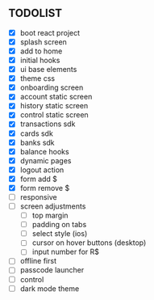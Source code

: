 ## TODOLIST

- [x] boot react project
- [x] splash screen
- [x] add to home
- [x] initial hooks
- [x] ui base elements
- [x] theme css
- [x] onboarding screen
- [x] account static screen
- [x] history static screen
- [x] control static screen
- [x] transactions sdk
- [x] cards sdk
- [x] banks sdk
- [x] balance hooks
- [x] dynamic pages
- [x] logout action
- [x] form add \$
- [x] form remove \$
- [ ] responsive
- [ ] screen adjustments
  - [ ] top margin
  - [ ] padding on tabs
  - [ ] select style (ios)
  - [ ] cursor on hover buttons (desktop)
  - [ ] input number for R\$
- [ ] offline first
- [ ] passcode launcher
- [ ] control
- [ ] dark mode theme
